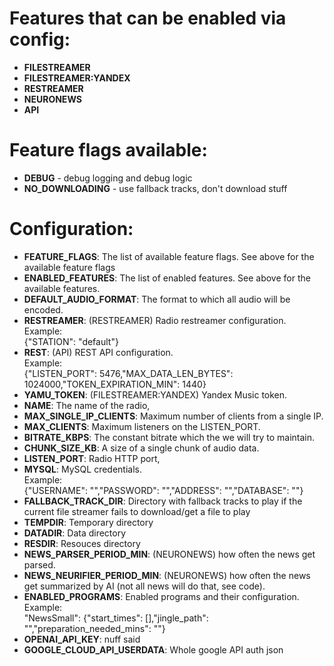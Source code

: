 # Features that can be enabled via config:
- **FILESTREAMER**
- **FILESTREAMER:YANDEX**
- **RESTREAMER**
- **NEURONEWS**
- **API**

# Feature flags available:
- **DEBUG** - debug logging and debug logic
- **NO_DOWNLOADING** - use fallback tracks, don't download stuff

# Configuration:
- **FEATURE_FLAGS**: The list of available feature flags. See above for the available feature flags
- **ENABLED_FEATURES**: The list of enabled features. See above for the available features.
- **DEFAULT_AUDIO_FORMAT**: The format to which all audio will be encoded.
- **RESTREAMER**: (RESTREAMER) Radio restreamer configuration. \
Example:\
{"STATION": "default"}
- **REST**: (API) REST API configuration.\
Example:\
{"LISTEN_PORT": 5476,"MAX_DATA_LEN_BYTES": 1024000,"TOKEN_EXPIRATION_MIN": 1440}
- **YAMU_TOKEN**: (FILESTREAMER:YANDEX) Yandex Music token.
- **NAME**: The name of the radio,
- **MAX_SINGLE_IP_CLIENTS**: Maximum number of clients from a single IP.
- **MAX_CLIENTS**: Maximum listeners on the LISTEN_PORT.
- **BITRATE_KBPS**: The constant bitrate which the we will try to maintain.
- **CHUNK_SIZE_KB**: A size of a single chunk of audio data.
- **LISTEN_PORT**: Radio HTTP port,
- **MYSQL**: MySQL credentials.\
Example:\
{"USERNAME": "","PASSWORD": "","ADDRESS": "","DATABASE": ""}
- **FALLBACK_TRACK_DIR**: Directory with fallback tracks to play if the current file streamer fails to download/get a file to play
- **TEMPDIR**: Temporary directory
- **DATADIR**: Data directory
- **RESDIR**: Resouces directory
- **NEWS_PARSER_PERIOD_MIN**: (NEURONEWS) how often the news get parsed.
- **NEWS_NEURIFIER_PERIOD_MIN**: (NEURONEWS) how often the news get summarized by AI (not all news will do that, see code). 
- **ENABLED_PROGRAMS**: Enabled programs and their configuration.
Example:\
"NewsSmall": {"start_times": [],"jingle_path": "","preparation_needed_mins": ""}
- **OPENAI_API_KEY**: nuff said
- **GOOGLE_CLOUD_API_USERDATA**: Whole google API auth json